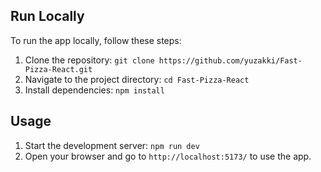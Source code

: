 ## Run Locally

To run the app locally, follow these steps:

1. Clone the repository: `git clone https://github.com/yuzakki/Fast-Pizza-React.git`
2. Navigate to the project directory: `cd Fast-Pizza-React`
3. Install dependencies: `npm install`

## Usage

1. Start the development server: `npm run dev`
2. Open your browser and go to `http://localhost:5173/` to use the app.
